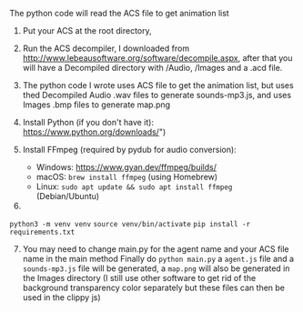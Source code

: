 The python code will read the ACS file to get animation list

1. Put your ACS at the root directory, 
2. Run the ACS decompiler, I downloaded from http://www.lebeausoftware.org/software/decompile.aspx, after that you will have a Decompiled directory with /Audio, /Images and a .acd file. 
3. The python code I wrote uses ACS file to get the animation list, but uses thed Decompiled Audio .wav files to generate sounds-mp3.js, and uses Images .bmp files to generate map.png

4. Install Python (if you don't have it): https://www.python.org/downloads/")
5. Install FFmpeg (required by pydub for audio conversion):
   - Windows: https://www.gyan.dev/ffmpeg/builds/
   - macOS: `brew install ffmpeg` (using Homebrew)
   - Linux: `sudo apt update && sudo apt install ffmpeg` (Debian/Ubuntu)

6. 
```python3 -m venv venv```
```source venv/bin/activate```
```pip install -r requirements.txt```

7. You may need to change main.py for the agent name and your ACS file name in the main method
Finally do
```python main.py```
a ```agent.js``` file and a ```sounds-mp3.js``` file will be generated, a ```map.png``` will also be generated in the Images directory (I still use other software to get rid of the background transparency color separately but these files can then be used in the clippy js)


